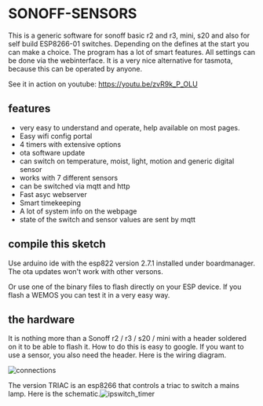 # SONOFF-SENSORS

This is a generic software for sonoff basic r2 and r3, mini, s20 and also for self build ESP8266-01 switches. Depending on the defines at the start you can make a choice.
The program has a lot of smart features. All settings can be done via the webinterface. It is a very nice alternative for tasmota, because this can be operated by anyone.

See it in action on youtube: https://youtu.be/zvR9k_P_OLU

## features
- very easy to understand and operate, help available on most pages.
- Easy wifi config portal
- 4 timers with extensive options
- ota software update
- can switch on temperature, moist, light, motion and generic digital sensor
- works with 7 different sensors
- can be switched via mqtt and http
- Fast asyc webserver
- Smart timekeeping
- A lot of system info on the webpage
- state of the switch and sensor values are sent by mqtt

## compile this sketch
Use arduino ide with the esp822 version 2.7.1 installed under boardmanager. The ota updates won't work with other versons.

Or use one of the binary files to flash directly on your ESP device. If you flash a WEMOS you can test it in a very easy way.

## the hardware
It is nothing more than a Sonoff r2 / r3 / s20 / mini with a header soldered on it to be able to flash it. How to do this is easy to google.
If you want to use a sensor, you also need the header. Here is the wiring diagram.

![connections](https://user-images.githubusercontent.com/12282915/139238631-da64f4d7-3c4c-4940-8107-e4137dd748a7.jpg)

The version TRIAC is an esp8266 that controls a triac to switch a mains lamp.  Here is the schematic.![ipswitch_timer](https://user-images.githubusercontent.com/12282915/140542416-c3e9c617-79ae-4633-90b7-2a6650e32e30.png)




